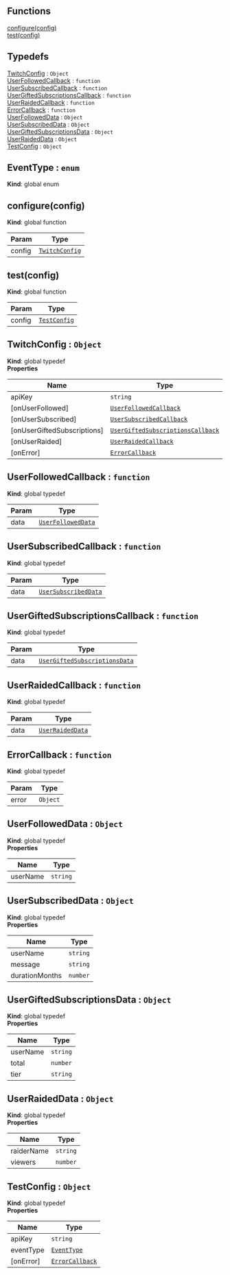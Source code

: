 ## Functions

<dl>
<dt><a href="#configure">configure(config)</a></dt>
<dd></dd>
<dt><a href="#test">test(config)</a></dt>
<dd></dd>
</dl>

## Typedefs

<dl>
<dt><a href="#TwitchConfig">TwitchConfig</a> : <code>Object</code></dt>
<dd></dd>
<dt><a href="#UserFollowedCallback">UserFollowedCallback</a> : <code>function</code></dt>
<dd></dd>
<dt><a href="#UserSubscribedCallback">UserSubscribedCallback</a> : <code>function</code></dt>
<dd></dd>
<dt><a href="#UserGiftedSubscriptionsCallback">UserGiftedSubscriptionsCallback</a> : <code>function</code></dt>
<dd></dd>
<dt><a href="#UserRaidedCallback">UserRaidedCallback</a> : <code>function</code></dt>
<dd></dd>
<dt><a href="#ErrorCallback">ErrorCallback</a> : <code>function</code></dt>
<dd></dd>
<dt><a href="#UserFollowedData">UserFollowedData</a> : <code>Object</code></dt>
<dd></dd>
<dt><a href="#UserSubscribedData">UserSubscribedData</a> : <code>Object</code></dt>
<dd></dd>
<dt><a href="#UserGiftedSubscriptionsData">UserGiftedSubscriptionsData</a> : <code>Object</code></dt>
<dd></dd>
<dt><a href="#UserRaidedData">UserRaidedData</a> : <code>Object</code></dt>
<dd></dd>
<dt><a href="#TestConfig">TestConfig</a> : <code>Object</code></dt>
<dd></dd>
</dl>

<a name="EventType"></a>

## EventType : <code>enum</code>
**Kind**: global enum  
<a name="configure"></a>

## configure(config)
**Kind**: global function  

| Param | Type |
| --- | --- |
| config | [<code>TwitchConfig</code>](#TwitchConfig) | 

<a name="test"></a>

## test(config)
**Kind**: global function  

| Param | Type |
| --- | --- |
| config | [<code>TestConfig</code>](#TestConfig) | 

<a name="TwitchConfig"></a>

## TwitchConfig : <code>Object</code>
**Kind**: global typedef  
**Properties**

| Name | Type |
| --- | --- |
| apiKey | <code>string</code> | 
| [onUserFollowed] | [<code>UserFollowedCallback</code>](#UserFollowedCallback) | 
| [onUserSubscribed] | [<code>UserSubscribedCallback</code>](#UserSubscribedCallback) | 
| [onUserGiftedSubscriptions] | [<code>UserGiftedSubscriptionsCallback</code>](#UserGiftedSubscriptionsCallback) | 
| [onUserRaided] | [<code>UserRaidedCallback</code>](#UserRaidedCallback) | 
| [onError] | [<code>ErrorCallback</code>](#ErrorCallback) | 

<a name="UserFollowedCallback"></a>

## UserFollowedCallback : <code>function</code>
**Kind**: global typedef  

| Param | Type |
| --- | --- |
| data | [<code>UserFollowedData</code>](#UserFollowedData) | 

<a name="UserSubscribedCallback"></a>

## UserSubscribedCallback : <code>function</code>
**Kind**: global typedef  

| Param | Type |
| --- | --- |
| data | [<code>UserSubscribedData</code>](#UserSubscribedData) | 

<a name="UserGiftedSubscriptionsCallback"></a>

## UserGiftedSubscriptionsCallback : <code>function</code>
**Kind**: global typedef  

| Param | Type |
| --- | --- |
| data | [<code>UserGiftedSubscriptionsData</code>](#UserGiftedSubscriptionsData) | 

<a name="UserRaidedCallback"></a>

## UserRaidedCallback : <code>function</code>
**Kind**: global typedef  

| Param | Type |
| --- | --- |
| data | [<code>UserRaidedData</code>](#UserRaidedData) | 

<a name="ErrorCallback"></a>

## ErrorCallback : <code>function</code>
**Kind**: global typedef  

| Param | Type |
| --- | --- |
| error | <code>Object</code> | 

<a name="UserFollowedData"></a>

## UserFollowedData : <code>Object</code>
**Kind**: global typedef  
**Properties**

| Name | Type |
| --- | --- |
| userName | <code>string</code> | 

<a name="UserSubscribedData"></a>

## UserSubscribedData : <code>Object</code>
**Kind**: global typedef  
**Properties**

| Name | Type |
| --- | --- |
| userName | <code>string</code> | 
| message | <code>string</code> | 
| durationMonths | <code>number</code> | 

<a name="UserGiftedSubscriptionsData"></a>

## UserGiftedSubscriptionsData : <code>Object</code>
**Kind**: global typedef  
**Properties**

| Name | Type |
| --- | --- |
| userName | <code>string</code> | 
| total | <code>number</code> | 
| tier | <code>string</code> | 

<a name="UserRaidedData"></a>

## UserRaidedData : <code>Object</code>
**Kind**: global typedef  
**Properties**

| Name | Type |
| --- | --- |
| raiderName | <code>string</code> | 
| viewers | <code>number</code> | 

<a name="TestConfig"></a>

## TestConfig : <code>Object</code>
**Kind**: global typedef  
**Properties**

| Name | Type |
| --- | --- |
| apiKey | <code>string</code> | 
| eventType | [<code>EventType</code>](#EventType) | 
| [onError] | [<code>ErrorCallback</code>](#ErrorCallback) | 

